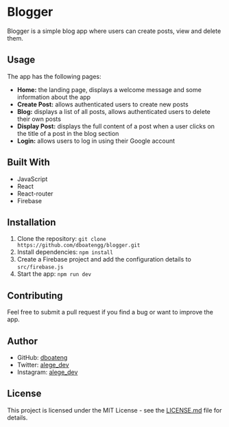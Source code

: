 # Blogger

Blogger is a simple blog app where users can create posts, view and delete them.

## Usage

The app has the following pages:

- **Home:** the landing page, displays a welcome message and some information about the app
- **Create Post:** allows authenticated users to create new posts
- **Blog:** displays a list of all posts, allows authenticated users to delete their own posts
- **Display Post:** displays the full content of a post when a user clicks on the title of a post in the blog section
- **Login:** allows users to log in using their Google account

## Built With

- JavaScript
- React
- React-router
- Firebase

## Installation

1.  Clone the repository: `git clone https://github.com/dboatengg/blogger.git`
2.  Install dependencies: `npm install`
3.  Create a Firebase project and add the configuration details to `src/firebase.js`
4.  Start the app: `npm run dev`

## Contributing

Feel free to submit a pull request if you find a bug or want to improve the app.

## Author

- GitHub: [dboateng](https://www.github.com/dboatengg)
- Twitter: [alege_dev](https://www.twitter.com/alege_dev)
- Instagram: [alege_dev](https://www.instagram.com/alege_dev)

## License

This project is licensed under the MIT License - see the [LICENSE.md](LICENSE.md) file for details.
